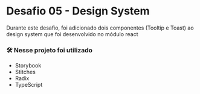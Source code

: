 # Desafio 05 - Design System

Durante este desafio, foi adicionado dois componentes (Tooltip e Toast) ao design system que foi desenvolvido no módulo react

### 🛠️ Nesse projeto foi utilizado


- Storybook
- Stitches
- Radix
- TypeScript
